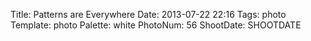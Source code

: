 Title: Patterns are Everywhere
Date: 2013-07-22 22:16
Tags: photo
Template: photo
Palette: white
PhotoNum: 56
ShootDate: SHOOTDATE
